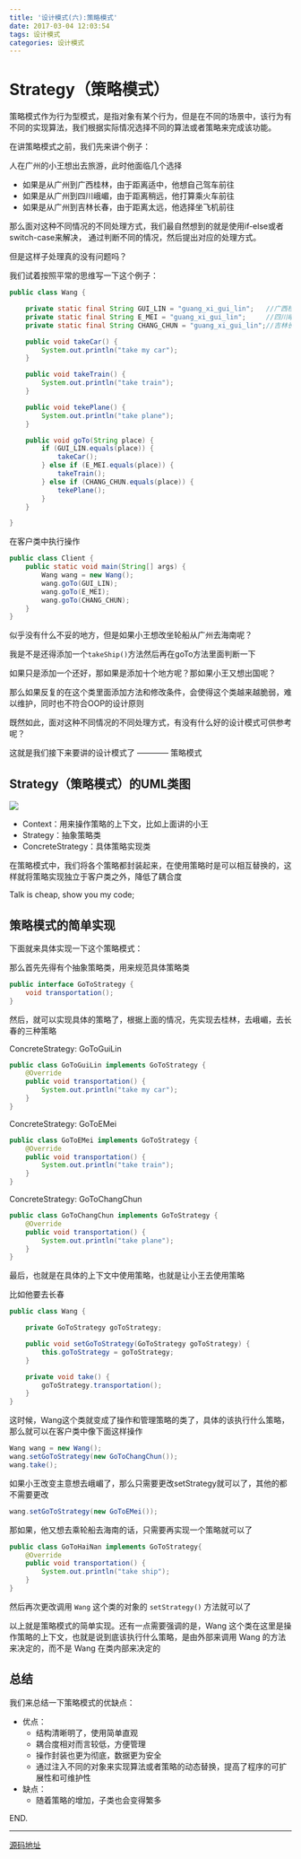 ```yaml
---
title: '设计模式(六):策略模式'
date: 2017-03-04 12:03:54
tags: 设计模式
categories: 设计模式
---
```

# Strategy（策略模式）

策略模式作为行为型模式，是指对象有某个行为，但是在不同的场景中，该行为有不同的实现算法，我们根据实际情况选择不同的算法或者策略来完成该功能。

<!-- more -->

在讲策略模式之前，我们先来讲个例子：

人在广州的小王想出去旅游，此时他面临几个选择

 + 如果是从广州到广西桂林，由于距离适中，他想自己驾车前往
 + 如果是从广州到四川峨嵋，由于距离稍远，他打算乘火车前往
 + 如果是从广州到吉林长春，由于距离太远，他选择坐飞机前往

那么面对这种不同情况的不同处理方式，我们最自然想到的就是使用if-else或者switch-case来解决，
通过判断不同的情况，然后提出对应的处理方式。

但是这样子处理真的没有问题吗？

我们试着按照平常的思维写一下这个例子：

```java
public class Wang {

    private static final String GUI_LIN = "guang_xi_gui_lin";   //广西桂林
    private static final String E_MEI = "guang_xi_gui_lin";     //四川峨嵋
    private static final String CHANG_CHUN = "guang_xi_gui_lin";//吉林长春

    public void takeCar() {
        System.out.println("take my car");
    }

    public void takeTrain() {
        System.out.println("take train");
    }

    public void tekePlane() {
        System.out.println("take plane");
    }

    public void goTo(String place) {
        if (GUI_LIN.equals(place)) {
            takeCar();
        } else if (E_MEI.equals(place)) {
            takeTrain();
        } else if (CHANG_CHUN.equals(place)) {
            tekePlane();
        }
    }

}
```

在客户类中执行操作
```java
public class Client {
    public static void main(String[] args) {
        Wang wang = new Wang();
        wang.goTo(GUI_LIN);
        wang.goTo(E_MEI);
        wang.goTo(CHANG_CHUN);
    }
}
```

似乎没有什么不妥的地方，但是如果小王想改坐轮船从广州去海南呢？

我是不是还得添加一个`takeShip()`方法然后再在goTo方法里面判断一下

如果只是添加一个还好，那如果是添加十个地方呢？那如果小王又想出国呢？

那么如果反复的在这个类里面添加方法和修改条件，会使得这个类越来越脆弱，难以维护，同时也不符合OOP的设计原则

既然如此，面对这种不同情况的不同处理方式，有没有什么好的设计模式可供参考呢？

这就是我们接下来要讲的设计模式了 ———— 策略模式

## Strategy（策略模式）的UML类图

![](https://raw.githubusercontent.com/InnoFang/DesignPatterns/master/uml/strategy.png)


 + Context：用来操作策略的上下文，比如上面讲的小王
 + Strategy：抽象策略类
 + ConcreteStrategy：具体策略实现类

在策略模式中，我们将各个策略都封装起来，在使用策略时是可以相互替换的，这样就将策略实现独立于客户类之外，降低了耦合度

Talk is cheap, show you my code;

## 策略模式的简单实现

下面就来具体实现一下这个策略模式：

那么首先先得有个抽象策略类，用来规范具体策略类
```java
public interface GoToStrategy {
    void transportation();
}
```

然后，就可以实现具体的策略了，根据上面的情况，先实现去桂林，去峨嵋，去长春的三种策略

ConcreteStrategy: GoToGuiLin
```java
public class GoToGuiLin implements GoToStrategy {
    @Override
    public void transportation() {
        System.out.println("take my car");
    }
}
```
ConcreteStrategy: GoToEMei
```java
public class GoToEMei implements GoToStrategy {
    @Override
    public void transportation() {
        System.out.println("take train");
    }
}
```

ConcreteStrategy: GoToChangChun
```java
public class GoToChangChun implements GoToStrategy {
    @Override
    public void transportation() {
        System.out.println("take plane");
    }
}
```

最后，也就是在具体的上下文中使用策略，也就是让小王去使用策略

比如他要去长春
```java
public class Wang {

    private GoToStrategy goToStrategy;

    public void setGoToStrategy(GoToStrategy goToStrategy) {
        this.goToStrategy = goToStrategy;
    }

    private void take() {
        goToStrategy.transportation();
    }
}
```
这时候，Wang这个类就变成了操作和管理策略的类了，具体的该执行什么策略，那么就可以在客户类中像下面这样操作
```java
Wang wang = new Wang();
wang.setGoToStrategy(new GoToChangChun());
wang.take();
```
如果小王改变主意想去峨嵋了，那么只需要更改setStrategy就可以了，其他的都不需要更改

```java
wang.setGoToStrategy(new GoToEMei());
```

那如果，他又想去乘轮船去海南的话，只需要再实现一个策略就可以了

```java
public class GoToHaiNan implements GoToStrategy{
    @Override
    public void transportation() {
        System.out.println("take ship");
    }
}
```

然后再次更改调用 `Wang` 这个类的对象的 `setStrategy()` 方法就可以了

以上就是策略模式的简单实现。还有一点需要强调的是，Wang 这个类在这里是操作策略的上下文，也就是说到底该执行什么策略，是由外部来调用 Wang 的方法来决定的，而不是 Wang 在类内部来决定的

## 总结

我们来总结一下策略模式的优缺点：

 + 优点：
   - 结构清晰明了，使用简单直观
   - 耦合度相对而言较低，方便管理
   - 操作封装也更为彻底，数据更为安全
   - 通过注入不同的对象来实现算法或者策略的动态替换，提高了程序的可扩展性和可维护性
 + 缺点：
   - 随着策略的增加，子类也会变得繁多

END.

----

[源码地址](https://github.com/InnoFang/DesignPatterns/tree/master/src/io/innofang/strategy)